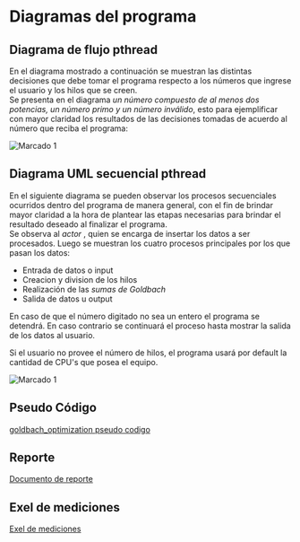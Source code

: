 [comment]: <> (Goldbach_pthread readme v1.4 Fabio Sanabria Valerin <fabio.sanabria@ucr.ac.cr>)

# Diagramas del programa

## Diagrama de flujo pthread

En el diagrama mostrado a continuación se muestran las distintas decisiones que debe tomar el programa respecto a los números que ingrese el usuario y los hilos que se creen.  
Se presenta en el diagrama *un número compuesto de al menos dos potencias, un número primo y un número inválido*, esto para ejemplificar con mayor claridad los resultados de las decisiones tomadas de acuerdo al número que reciba el programa:

![Marcado 1](/images/Diagrama_flujo_goldbach.png)

## Diagrama UML secuencial pthread

En el siguiente diagrama se pueden observar los procesos secuenciales ocurridos dentro del programa de manera general, con el fin de brindar mayor claridad a la hora de plantear las etapas necesarias para brindar el resultado deseado al finalizar el programa.  
Se observa al *actor* , quien se encarga de insertar los datos a ser procesados. Luego se muestran los cuatro procesos principales por los que pasan los datos:  

* Entrada de datos o input
* Creacion y division de los hilos
* Realización de las *sumas de Goldbach*
* Salida de datos u output

En caso de que el número digitado no sea un entero el programa se detendrá. En caso contrario se continuará el proceso hasta mostrar la salida de los datos al usuario.

Si el usuario no provee el número de hilos, el programa usará por default la cantidad de CPU's que posea el equipo.  


![Marcado 1](/images/Secuencial_UML_goldbach.png)

## Pseudo Código

[goldbach_optimization pseudo codigo]( https://git.ucr.ac.cr/GENESIS.HERRERAKNYGHT/tarea1concurrente22a-genesis_herrera/-/blob/main/Tarea2/goldbach_pthread/design/goldbach_pthread.pseudo)


## Reporte

[Documento de reporte]( https://git.ucr.ac.cr/GENESIS.HERRERAKNYGHT/tarea1concurrente22a-genesis_herrera/-/blob/main/Tarea3/goldbach_optimization/report/Readme.ext)

## Exel de mediciones
[Exel de mediciones]( https://git.ucr.ac.cr/GENESIS.HERRERAKNYGHT/tarea1concurrente22a-genesis_herrera/-/blob/main/Tarea3/goldbach_optimization/design/Comparaciones.xlsx)